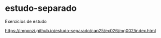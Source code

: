 # estudo-separado
 Exercícios de estudo 

https://imponzi.github.io/estudo-separado/cap25/ex026/mq002/index.html
